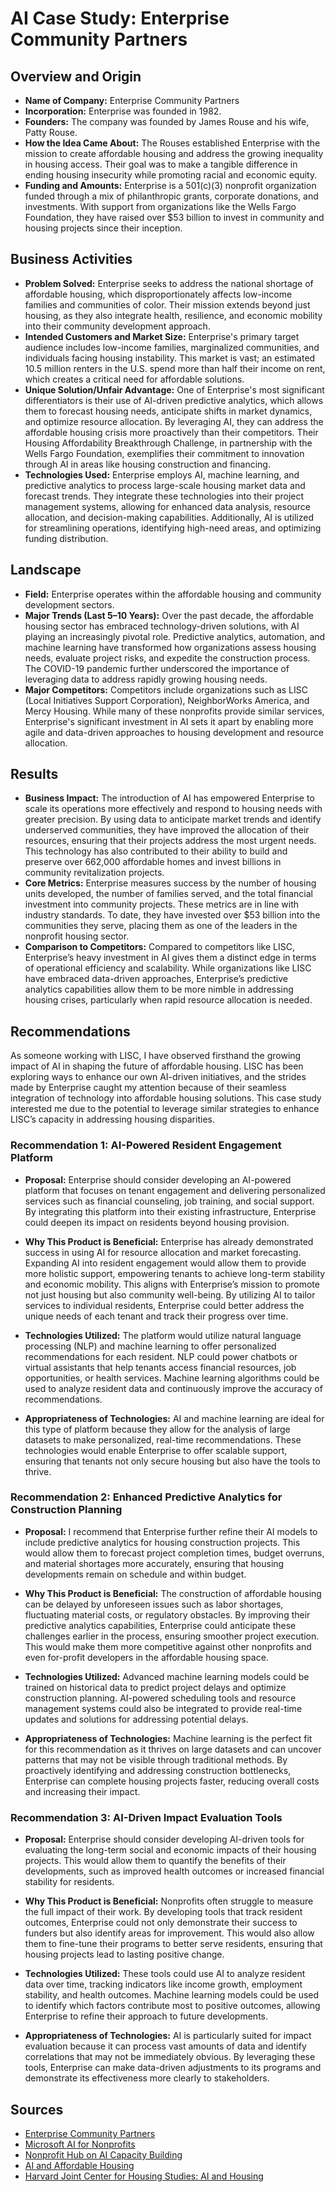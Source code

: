 # AI Case Study: Enterprise Community Partners

## Overview and Origin

* **Name of Company:** Enterprise Community Partners
* **Incorporation:** Enterprise was founded in 1982.
* **Founders:** The company was founded by James Rouse and his wife, Patty Rouse.
* **How the Idea Came About:** The Rouses established Enterprise with the mission to create affordable housing and address the growing inequality in housing access. Their goal was to make a tangible difference in ending housing insecurity while promoting racial and economic equity.
* **Funding and Amounts:** Enterprise is a 501(c)(3) nonprofit organization funded through a mix of philanthropic grants, corporate donations, and investments. With support from organizations like the Wells Fargo Foundation, they have raised over $53 billion to invest in community and housing projects since their inception.

## Business Activities

* **Problem Solved:** Enterprise seeks to address the national shortage of affordable housing, which disproportionately affects low-income families and communities of color. Their mission extends beyond just housing, as they also integrate health, resilience, and economic mobility into their community development approach.
* **Intended Customers and Market Size:** Enterprise's primary target audience includes low-income families, marginalized communities, and individuals facing housing instability. This market is vast; an estimated 10.5 million renters in the U.S. spend more than half their income on rent, which creates a critical need for affordable solutions.
* **Unique Solution/Unfair Advantage:** One of Enterprise's most significant differentiators is their use of AI-driven predictive analytics, which allows them to forecast housing needs, anticipate shifts in market dynamics, and optimize resource allocation. By leveraging AI, they can address the affordable housing crisis more proactively than their competitors. Their Housing Affordability Breakthrough Challenge, in partnership with the Wells Fargo Foundation, exemplifies their commitment to innovation through AI in areas like housing construction and financing.
* **Technologies Used:** Enterprise employs AI, machine learning, and predictive analytics to process large-scale housing market data and forecast trends. They integrate these technologies into their project management systems, allowing for enhanced data analysis, resource allocation, and decision-making capabilities. Additionally, AI is utilized for streamlining operations, identifying high-need areas, and optimizing funding distribution.

## Landscape

* **Field:** Enterprise operates within the affordable housing and community development sectors.
* **Major Trends (Last 5–10 Years):** Over the past decade, the affordable housing sector has embraced technology-driven solutions, with AI playing an increasingly pivotal role. Predictive analytics, automation, and machine learning have transformed how organizations assess housing needs, evaluate project risks, and expedite the construction process. The COVID-19 pandemic further underscored the importance of leveraging data to address rapidly growing housing needs.
* **Major Competitors:** Competitors include organizations such as LISC (Local Initiatives Support Corporation), NeighborWorks America, and Mercy Housing. While many of these nonprofits provide similar services, Enterprise's significant investment in AI sets it apart by enabling more agile and data-driven approaches to housing development and resource allocation.

## Results

* **Business Impact:** The introduction of AI has empowered Enterprise to scale its operations more effectively and respond to housing needs with greater precision. By using data to anticipate market trends and identify underserved communities, they have improved the allocation of their resources, ensuring that their projects address the most urgent needs. This technology has also contributed to their ability to build and preserve over 662,000 affordable homes and invest billions in community revitalization projects.
* **Core Metrics:** Enterprise measures success by the number of housing units developed, the number of families served, and the total financial investment into community projects. These metrics are in line with industry standards. To date, they have invested over $53 billion into the communities they serve, placing them as one of the leaders in the nonprofit housing sector.
* **Comparison to Competitors:** Compared to competitors like LISC, Enterprise’s heavy investment in AI gives them a distinct edge in terms of operational efficiency and scalability. While organizations like LISC have embraced data-driven approaches, Enterprise’s predictive analytics capabilities allow them to be more nimble in addressing housing crises, particularly when rapid resource allocation is needed.

## Recommendations

As someone working with LISC, I have observed firsthand the growing impact of AI in shaping the future of affordable housing. LISC has been exploring ways to enhance our own AI-driven initiatives, and the strides made by Enterprise caught my attention because of their seamless integration of technology into affordable housing solutions. This case study interested me due to the potential to leverage similar strategies to enhance LISC’s capacity in addressing housing disparities.

### **Recommendation 1: AI-Powered Resident Engagement Platform**

* **Proposal:** Enterprise should consider developing an AI-powered platform that focuses on tenant engagement and delivering personalized services such as financial counseling, job training, and social support. By integrating this platform into their existing infrastructure, Enterprise could deepen its impact on residents beyond housing provision.
  
* **Why This Product is Beneficial:** Enterprise has already demonstrated success in using AI for resource allocation and market forecasting. Expanding AI into resident engagement would allow them to provide more holistic support, empowering tenants to achieve long-term stability and economic mobility. This aligns with Enterprise’s mission to promote not just housing but also community well-being. By utilizing AI to tailor services to individual residents, Enterprise could better address the unique needs of each tenant and track their progress over time.

* **Technologies Utilized:** The platform would utilize natural language processing (NLP) and machine learning to offer personalized recommendations for each resident. NLP could power chatbots or virtual assistants that help tenants access financial resources, job opportunities, or health services. Machine learning algorithms could be used to analyze resident data and continuously improve the accuracy of recommendations.

* **Appropriateness of Technologies:** AI and machine learning are ideal for this type of platform because they allow for the analysis of large datasets to make personalized, real-time recommendations. These technologies would enable Enterprise to offer scalable support, ensuring that tenants not only secure housing but also have the tools to thrive.

### **Recommendation 2: Enhanced Predictive Analytics for Construction Planning**

* **Proposal:** I recommend that Enterprise further refine their AI models to include predictive analytics for housing construction projects. This would allow them to forecast project completion times, budget overruns, and material shortages more accurately, ensuring that housing developments remain on schedule and within budget.

* **Why This Product is Beneficial:** The construction of affordable housing can be delayed by unforeseen issues such as labor shortages, fluctuating material costs, or regulatory obstacles. By improving their predictive analytics capabilities, Enterprise could anticipate these challenges earlier in the process, ensuring smoother project execution. This would make them more competitive against other nonprofits and even for-profit developers in the affordable housing space.

* **Technologies Utilized:** Advanced machine learning models could be trained on historical data to predict project delays and optimize construction planning. AI-powered scheduling tools and resource management systems could also be integrated to provide real-time updates and solutions for addressing potential delays.

* **Appropriateness of Technologies:** Machine learning is the perfect fit for this recommendation as it thrives on large datasets and can uncover patterns that may not be visible through traditional methods. By proactively identifying and addressing construction bottlenecks, Enterprise can complete housing projects faster, reducing overall costs and increasing their impact.

### **Recommendation 3: AI-Driven Impact Evaluation Tools**

* **Proposal:** Enterprise should consider developing AI-driven tools for evaluating the long-term social and economic impacts of their housing projects. This would allow them to quantify the benefits of their developments, such as improved health outcomes or increased financial stability for residents.

* **Why This Product is Beneficial:** Nonprofits often struggle to measure the full impact of their work. By developing tools that track resident outcomes, Enterprise could not only demonstrate their success to funders but also identify areas for improvement. This would also allow them to fine-tune their programs to better serve residents, ensuring that housing projects lead to lasting positive change.

* **Technologies Utilized:** These tools could use AI to analyze resident data over time, tracking indicators like income growth, employment stability, and health outcomes. Machine learning models could be used to identify which factors contribute most to positive outcomes, allowing Enterprise to refine their approach to future developments.

* **Appropriateness of Technologies:** AI is particularly suited for impact evaluation because it can process vast amounts of data and identify correlations that may not be immediately obvious. By leveraging these tools, Enterprise can make data-driven adjustments to its programs and demonstrate its effectiveness more clearly to stakeholders.

## Sources

* [Enterprise Community Partners](https://www.enterprisecommunity.org/resources/power-innovation-building-better-more-equitable-housing-system)
* [Microsoft AI for Nonprofits](https://www.microsoft.com/en-us/nonprofits/empower-your-nonprofit-with-ai)
* [Nonprofit Hub on AI Capacity Building](https://nonprofithub.org/building-ai-capacity-in-nonprofits/)
* [AI and Affordable Housing](https://www.huduser.gov/portal/pdredge/pdr-edge-featd-article-022024.html)
* [Harvard Joint Center for Housing Studies: AI and Housing](https://www.jchs.harvard.edu/research/symposia-special-projects/bringing-digitalization-home-how-can-technology-address-housing)
